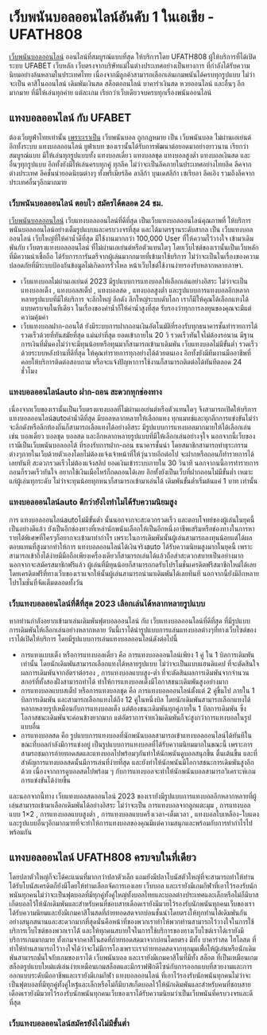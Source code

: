 เว็บพนันบอลออนไลน์อันดับ 1 ในเอเชีย - UFATH808
==============================================

[เว็บพนันบอลออนไลน์](/ufabet/) ออนไลน์ที่สมบูรณ์แบบที่สุด ให้บริการโดย UFATH808 ผู้ให้บริการที่ได้เปิดระบบ UFABET เว็บหลัก เว็บตรงจากบริษัทแม่ในต่างประเทศอย่างเป็นทางการ ที่กำลังได้รับความนิยมอย่างล้นหลามในประเทศไทย เนื่องจากมีลูกค้าสามารถเลือกเล่นเกมพนันได้ครบทุกรูปแบบ ไม่ว่าจะเป็น คาสิโนออนไลน์ เดิมพันเงินสด สล็อตออนไลน์ บาคาร่าเงินสด หวยออนไลน์ และอื่นๆ อีกมากมาย ที่มีให้เล่นทุกค่าย แต่ละเกม เรียกว่าเว็บเดียวจบครบทุกเรื่องพนันออนไลน์

แทงบอลออนไลน์ กับ UFABET
------------------------

ต้องเว็บยูฟ่าไทยเท่านั้น [เพราะเราเป็น](/ufabet/) เว็บพนันบอล ถูกกฏหมาย เป็น เว็บพนันบอล ไม่ผ่านเอเย่นต์ อีกทั้งระบบ แทงบอลออนไลน์ ยูฟ่าเบท ของเรานั้นได้รับการพัฒนาต่อยอดมาอย่างยาวนาน เรียกว่าสมบูรณ์แบบ มีให้เล่นทุกรูปแบบทั้ง แทงบอลเดี่ยว แทงบอลชุด แทงบอลสูงต่ำ แทงบอลเงินสด และอื่นๆทุกรูปแบบ อีกทั้งยังมีให้เล่นครบทุกคู่ ทุกลีค ไม่ว่าจะเป็นลีคภายในประเทศอย่างไทยลีค ลีคจากต่างประเทศ ลีคชั้นนำยอดนิยมต่างๆ ทั้งพรีเมียร์ลีค ลาลีก้า บุนเดสลีก้า เซเรียอา ลีคเอิง รวมถึงลีคจากประเทศอื่นๆอีกมากมาย

### เว็บพนันบอลออนไลน์ ตอบไว สมัครได้ตลอด 24 ชม.

[เว็บพนันบอลออนไลน์](/ufabet/) เว็บแทงบอลออนไลน์ที่ดีที่สุด เป็นเว็บแทงบอลออนไลน์คุณภาพที่ ให้บริการพนันบอลออนไลน์อย่างเต็มรูปแบบและครบวงจรที่สุด และได้มาตรฐานระดับสากล เป็น เว็บแทงบอลออนไลน์ เว็บใหญ่ที่ให้ค่าน้ำดีที่สุด มีใช้งานมากกว่า 100,000 User ที่ให้ความไว้วางใจ เข้ามาเดิมพันกับ เว็บตรงแทงบอลออนไลน์ ที่ไม่ผ่านเอเย่นต์หรือตัวแทนใดๆ โดยเว็บไซต์ของเรานั้นเป็นเว็บหลักที่มีความน่าเชื่อถือ ได้รับการการันตรีจากผู้เล่นมากกมายที่เข้ามาใช้บริการ ไม่ว่าจะเป็นในเรื่องของความปลอดภัยที่มีระบบป้องกันข้อมูลไม่เกิดการรั่วไหล หน้าเว็บไชต์ใช้งานง่ายรองรับหลากหลายภาษา.  

* เว็บแทงบอลไม่ผ่านเอเย่นต์ 2023 มีรูปแบบการแทงบอลให้เลือกเล่นอย่างอิสระ ไม่ว่าจะเป็น แทงบอลเต็ง , แทงบอลสเต็ป , แทงบอลสด , แทงบอลสูงต่ำ และรูปแบบการแทงบอลอีกหลากหลายรูปแบบที่มีให้บริการ จะลีกใหญ่ ลีกดัง ลีกใหญ่ระบบดับโลก เราก็มีให้คุณได้เลือกแทงได้แบบครบจบในทีเดียว ในเรื่องของค่าน้ำก็ให้ค่าน้ำสูงที่สุด รับรองว่าทุกการลงทุนของคุณจะมีแต่ความคุ้มค่า
* เว็บแทงบอลฝาก-ถอนโต้ ยังมีระบบการฝากถอนเงินอัตโนมัติที่รองรับทุกธนาคารชั้นทำรายการได้รวดเร็วด้วยที่ทันสมัยที่สุด แม่นยำที่สุด ยอดเข้าภายใน 20 วิ รวดเร็วทันใจไม่ต้องรอนาน มีฐานการเงินที่มั่นคงไม่ว่าจะมีทุนน้อยหรือทุนมาก็สามารถเข้ามาเดิมพัน เว็บแทงบอลไม่มีขั้นต่ำ รวดเร็วด้วยระบบหลังบ้านที่ดีที่สุด ให้คุณทำรายการทุกอย่างได้ด้วยตนเอง อีกทั้งยังมีทีมงานมืออาชีพที่คอยให้บริการติดต่อสอบถาม หรือจะแจ้งปัญหาการใช้งานก็สามารถติดต่อได้ทันทีตลอด 24 ชั่วโมง

### แทงบอลออนไลน์auto ฝาก-ถอน สะดวกทุกช่องทาง

เนื่องจากเว็บของเรานั้นเป็นเว็บตรงแทงบอลที่ไม่ผ่านเอเย่นต์หรือตัวแทนใดๆ จึงสามารถเปิดให้บริการ แทงบอลออนไลน์autoค่าน้ำดีที่สุด มีบอลหลากหลายให้เลือกแทง ทุกแมทช์และทุกลีกการแข่งขันไม่ว่าจะลีกดังหรือลีกท้องถิ่นก็สามารถเลือแทงได้อย่างอิสระ มีรูปแบบการแทงบอลมากมายให้ได้เลือกเล่น เช่น บอลเดี่ยว บอลชุด บอลสด และอีกหลากหลายรูปแบบที่มีให้เลือกเล่นอย่างจุใจ นอกจากนี้เว็บของเรามีเป็นเว็บพนันบอลออโต้ ที่รองรับการฝาก-ถอน ธนาคารชั้นนำ โดยสมาชิกสามารถทำธุระกรรมต่างๆภายในเว็บด้วยตัวเองโดยไม่ต้องแจ้งเจ้าหน้าที่ให้วุ่นวายอีกต่อไป จะฝากหรือถอนก็ทำรายการได้เลยทันที สะดวกรวดเร็วไม่ต้องแจ้งสลิป ยอดเงินเข้าระบบภายใน 30 วินาที นอกจากนนี้การทำรายการถอนก็รวดเร็วทันใจ อยากใช้เงินเมือไหร่ก็กดถอนได้เลย อีกทั้งยังเป็นเว็บที่ฝากถอนไม่มีขั้นต่ำ เหมาะแก่ผู้เล่นทุกระดับ ไม่ว่าจะทุนน้อยทุกหนาก็สามารถเข้ามาเล่นได้ เดิมพันขั้นต่ำเริ่มต้นแค่ 1 บาท เท่านั้น

### แทงบอลออนไลน์auto ดีกว่ายังไงทำไมได้รับความนิยมสูง

การ แทงบอลออนไลน์autoไม่มีขั้นต่ำ นั้นนอกจากจะสะดวกรวดเร็ว และตอบโจทย์ของผู้เล่นในยุคนี้เป็นอย่างดีแล้ว ยังเป็นอีกช่องทางที่เหล่านักพนันเลือกให้เป็นอีกหนึ่งอาชีพเสริมหรือช่องทางในการหารายได้พิเศษที่ใครๆก็อยากจะเข้ามาทำกำไร เพราะในการเดิมพันนั้นผู้เล่นสามารถลงทุนน้อยแต่ได้ผลตอบแทนที่สูงมากทำให้การ แทงบอลออนไลน์ได้เงินจริงauto ได้รับความนิยมสูงมากในยุคนี้ เพราะสามารถเข้าถึงได้ง่ายมีมือถือเพียงเครื่องเดียวก็สามารถเล่นได้แล้วถือส่าสะดวกสบายเป็นอย่างมาก นอกจากจะสมัครสมาชิกฟรีแล้ว ผู้เล่นที่มีทุนน้อยก็สามารถกดรับโปรโมชั่นเครดิตฟรีสมาชีกใหม่ได้เลย โดยเครดิตฟรีที่ทางเว็บของเราแจกให้นั้นผู้เล่นสามารถนำมาเดิมพันได้เลยทีนที นอกจากนี้ยังมีอีกหลายโปรโมชั่นที่จัดเต็มตลอดทั้งวัน

### เว็บแทงบอลออนไลน์ที่ดีที่สุด 2023 เลือกเล่นได้หลากหลายรูปแบบ

หากท่านกำลังอยากเข้ามาเล่นเดิมพันฟุตบอลออนไลน์ กับ เว็บแทงบอลออนไลน์ที่ดีที่สุด ที่มีรูปแบบการเดิมพันให้เลือกเล่นอย่างหลากหลาย วันนี้เราได้นำรูปแบบการแล่นแทงบอลต่างๆที่ทางเว็บไซต์ของเราได้เปิดให้บริการ โดยมีรูปแบบการเล่นแทงบอลออนไลน์ดังต่อไปนี้

* การแทงแบบเต็ง หรือการแทงบอลเดี่ยว คือ การแทงบอลออนไลน์เพียง 1 คู่ ใน 1 บิลการเดิมพันเท่านั้น โดยนักเดิมพันสามารถเลือกแทงได้หลายรูปแบบ ไม่ว่าจะเป็นแบบแฮนดิแคป ที่จะตัดสินใจผลการเดิมพันจากอัตราต่อรอง , การแทงบอลแบบสูง-ต่ำ ที่จะตัดสินผลการเดิมพันจากจำนวนสกอร์ที่ทั้งสองฝั่งสามารถทำได้ ทำให้การแทงบอลเต็งมีโอกาสชนะเดิมพันสูงอย่างมาก
* การแทงบอลแบบสเต็ป หรือการแทงบอลชุด คือ การแทงบอลออนไลน์ตั้งแต่ 2 คู่ขึ้นไป ภายใน 1 บิลการเดิมพัน และสามารถเลือกแทงได้ถึง 12 คู่ในหนึ่งบิล โดยนักเดิมพันสามารถเลือกแทงได้หลากหลายรูปเหมือนกับการแทงบอลเต็ง แต่ต้องชนะเดิมพันทุกคู่ภายใน 1 บิลการเดิมพัน ซึ่งโอกาสชนะเดิมพันจะค่อนข้างยากมาก แต่อัตราการจ่ายเงินเดิมพันก็จะสูงกว่าการแทงบอลในรูปแบบอื่น
* การแทงบอลสด คือ รูปแบบการแทงบอลที่นักพนันบอลสามารถเข้าแทงบอลออนไลน์ได้ทันทีในขณะที่บอลกำลังมีการแข่งอยู่ เป็นรูปแบบการแทงบอลที่ได้รับความนิยมมากในขณะนี้ เพราะการสามรถชมการถ่ายทอดสดและแทงบอลไปพร้อมๆกันทำให้นักพนันดูบอลสนุกขึ้น ตื่นเต้นขึ้น และที่สำคัญการแทงบอลสดนั้นมีการเล่นที่ง่ายที่สุด และยังทำให้นักพนันมีโอกาสชนะการเดิมพันสูงอีกด้วย เนื่องจากการดูบอลสดไปพร้อม ๆ กับการแทงบอลจะทำให้นักพนันบอลสามารถวิเคราะห์เกมการแข่งขันได้ง่ายขึ้น

  
และนอกจากนี้ทาง เว็บแทงบอลสดออนไลน์ 2023 ของเรายังมีรูปแบบการแทงบอลอีกหลากหลายที่ผู้เล่นสามารถเข้ามาเลือกเดิมพันได้อย่างอิสระ ไม่ว่าจะเป็น การแทงบอลจากลูกแตะมุม , การแทงบอลแบบ 1×2 , การแทงบอลแบบสูงต่ำ , การแทงบอลแบบครึ่งเวลา-เต็มเวลา , แทงบอลใบเหลือง-ใบแดง และรูปแบบอื่นๆอีกมากมายที่จะทำให้การแทงบอลของคุณมีแต่ความสนุกและพร้อมกับการทำกำไรไปพร้อมกัน

แทงบอลออนไลน์ UFATH808 ครบจบในที่เดียว
--------------------------------------

โดยปลาตัวใหญ่ก็จะได้คะแนนที่มากกว่าปลาตัวเล็ก แถมยังมีปลาโบนัสตัวใหญ่ที่จะสามารถทำให้ท่านได้รับโบนัสเครดิตก็ยังมีโดยให้ท่านเลือกจัดการเองเลย เว็บบอล และเรายังมีเกมกีฬาที่เอาไว้รองรับนักพนันทุกคนไม่ว่าจะเป็นฟุตบอลที่มีทุกคู่ทั้งคู่ใหญ่ทั้งบอลไทยและบอลต่างประเทศและเล็กหรือไม่ก็มีบาสเก็ตบอลไว้ให้นักเดิมพันและสำหรับคนที่ชอบสายเดือดเรายังมีมวยไว้รองรับนักพนันทุกคนเว็บของเราได้รับความนิยมและยังมีเกมคาสิโนสดที่ถ่ายทอดสดจากบ่อนชั้นนำโดยตรงให้ทุกท่านได้เดิมพันกันอย่างสนุกสนานและสะดวกมากที่สุดนั่นคือหน้าที่ของพวกเราทำให้พวกท่านสามารถไว้วางใจในการใช้บริการเว็บไซต์ของพวกเราได้้ และให้ทุกคนสบายใจในการใช้บริการของทางเว็บไซต์เราได้เรายังมีบริการเกมมากมาย ทั้งเกมจากคาสิโนสดที่ถ่ายทอดสดมาจากบ่อนโดยตรง มีทั้ง บาคาร่าสด ไฮโลสด ที่ทำให้ท่านสามารถไว้วางใจได้ว่าจะไม่มีการโกงเพราะเราถ่ายทอดสดจากทุกมุมเพื่่อให้ผู้เล่นหรือนักเดิมพันสามารถมั่นใจกับเกมของเราได้ เว็บพนันบอล และเรายังมีเกมคาสิโนที่มีทั้ง สล็อต ที่เป็นเหมือนเกมสล็อตรูปแบบใหม่แต่เล่นง่ายเหมือนเกมสล็อตและมีกราฟฟิกดีไซน์กับการออกแบบที่สวยงามและการออกแบบระดับมืออาชีพและเรายังมีเกมกีฬา แทงบอลออนไลน์ ที่เอาไว้รองรับนักพนันทุกคนไม่ว่าจะเป็นฟุตบอลที่มีทุกคู่ทั้งคู่ใหฐ่และเล็กหรือไม่ก็มีบาสเก็ตบอลไว้ให้นักเดิมพันและสำหรับคนที่ชอบสายเดือดเรายังมีมวยไว้รองรับนักพนันทุกคนเว็บของเราได้รับความนิยมว่าเป็นเว็บพนันที่ครบวงจรและดีที่สุด

### เว็บแทงบอลออนไลน์สมัครยังไงไม่มีขั้นต่ำ
